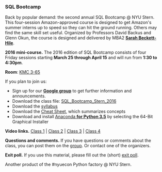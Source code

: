 ### SQL Bootcamp

Back by popular demand:  the second annual SQL Bootcamp @ NYU Stern.  This four-session Amazon-approved course is designed to get Amazon's summer interns up to speed so they can hit the ground running.  Others may find the same skill set useful.  Organized by Professors David Backus and Glenn Okun, the course is designed and delivered by MBA2 **[Sarah Beckett-Hile](https://www.linkedin.com/in/sarahbecketthile)**.  

**2016 mini-course.** The 2016 edition of SQL Bootcamp consists of four Friday sessions starting **March 25 through April 15** and will run from **1:30 to 4:30pm**.

**Room**: [KMC 3-65](http://web-docs.stern.nyu.edu/old_web/emplibrary/NYUSternLocation.pdf)

If you plan to join us:
* Sign up for our **[Google group](https://groups.google.com/forum/#!forum/nyu_data_bootcamp)** to get further information and announcements.  
* Download the class file: [SQL_Bootcamp_Stern_2016](https://www.dropbox.com/s/knjvfqadgkhi9hx/SQL_Bootcamp_Stern_2016.ipynb?dl=1)
* Download the [syllabus](https://github.com/NYUDataBootcamp/SQLBootcamp/raw/master/documents/SQL_Bootcamp_Syllabus.pdf)
* Download the [Cheat Sheet](https://github.com/NYUDataBootcamp/SQLBootcamp/raw/master/documents/SQL_Cheat_Sheet.pdf), which summarizes concepts
* Download and install [Anaconda **for Python 3.5**](https://www.continuum.io/downloads) by selecting the 64-Bit Graphical Installer


**Video links.**  [Class 1](http://nyustern.mediasite.com/Mediasite/Play/cf40e7f1bfa64eb2b73a512a6127f10b1d) | [Class 2](http://nyustern.mediasite.com/Mediasite/Play/a389fa743d9741cf947c572bfa4afbcb1d) | [Class 3](http://nyustern.mediasite.com/Mediasite/Play/2279e798cc1b4835b3cd9845ab30618c1d) | [Class 4](http://nyustern.mediasite.com/Mediasite/Play/47344f2d9b6c41dd99c869171c7ec3871d)  

**Questions and comments.** If you have questions or comments about the class, you can post them on the
[group](https://groups.google.com/forum/#!forum/nyu_data_bootcamp).  Or contact one of the organizers.   

**Exit poll.** If you use this material, please fill out the (short) [exit poll](https://docs.google.com/forms/d/1ZV9NW2Lum3Tp5jVMJWg8I5gkvVi0NmskdL1bameVmMg/viewform?usp=send_form).

Another product of the #nyuecon Python factory @ NYU Stern.
